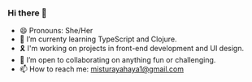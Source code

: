 ### Hi there 👋
- 😄 Pronouns: She/Her
- 🌱 I’m currenty learning TypeScript and Clojure.
- 🎗️ I'm working on projects in front-end development and UI design.
- 👯 I’m open to collaborating on anything fun or challenging.
- 📫 How to reach me: misturayahaya1@gmail.com
<!--
**Mistie-rious/Mistie-rious** is a ✨ _special_ ✨ repository because its `README.md` (this file) appears on your GitHub profile.

Here are some ideas to get you started:




- 🤔 I’m looking for help with ...



- ⚡ Fun fact: ...
-->

